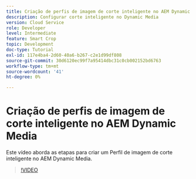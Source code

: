 ```yaml
---
title: Criação de perfis de imagem de corte inteligente no AEM Dynamic Media
description: Configurar corte inteligente no Dynamic Media
version: Cloud Service
role: Developer
level: Intermediate
feature: Smart Crop
topic: Development
doc-type: Tutorial
exl-id: 117e4ba4-2d60-40a6-b267-c2e1d99df808
source-git-commit: 30d6120ec99f7a95414dbc31c0cb002152bd6763
workflow-type: tm+mt
source-wordcount: '41'
ht-degree: 0%

---
```


# Criação de perfis de imagem de corte inteligente no AEM Dynamic Media

Este vídeo aborda as etapas para criar um Perfil de imagem de corte inteligente no AEM Dynamic Media.

>[!VIDEO](https://video.tv.adobe.com/v/335460?quality=12&learn=on)
